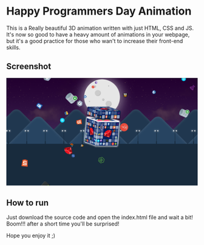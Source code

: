 # Happy Programmers Day Animation

This is a Really beautiful 3D animation written with just HTML, CSS and JS.
It's now so good to have a heavy amount of animations in your webpage, but it's a good practice for those who wan't to increase their front-end skills.

## Screenshot

<img src="screenshot.png" />

## How to run

Just download the source code and open the index.html file and wait a bit!
Boom!!! after a short time you'll be surprised!

Hope you enjoy it ;)
